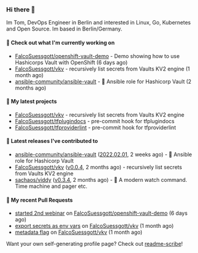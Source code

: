 ### Hi there 👋

Im Tom, DevOps Engineer in Berlin and interested in Linux, Go, Kubernetes and Open Source.
Im based in Berlin/Germany.

#### 👷 Check out what I'm currently working on

- [FalcoSuessgott/openshift-vault-demo](https://github.com/FalcoSuessgott/openshift-vault-demo) - Demo showing how to use Hashicorps Vault with OpenShift (6 days ago)
- [FalcoSuessgott/vkv](https://github.com/FalcoSuessgott/vkv) - recursively list secrets from Vaults KV2 engine (1 month ago)
- [ansible-community/ansible-vault](https://github.com/ansible-community/ansible-vault) - :key: Ansible role for Hashicorp Vault (2 months ago)

#### 🌱 My latest projects

- [FalcoSuessgott/vkv](https://github.com/FalcoSuessgott/vkv) - recursively list secrets from Vaults KV2 engine
- [FalcoSuessgott/tfplugindocs](https://github.com/FalcoSuessgott/tfplugindocs) - pre-commit hook for tfplugindocs
- [FalcoSuessgott/tfproviderlint](https://github.com/FalcoSuessgott/tfproviderlint) - pre-commit hook for tfproviderlint

#### 🔭 Latest releases I've contributed to

- [ansible-community/ansible-vault](https://github.com/ansible-community/ansible-vault) ([2022.02.01](https://github.com/ansible-community/ansible-vault/releases/tag/2022.02.01), 2 weeks ago) - :key: Ansible role for Hashicorp Vault
- [FalcoSuessgott/vkv](https://github.com/FalcoSuessgott/vkv) ([v0.0.4](https://github.com/FalcoSuessgott/vkv/releases/tag/v0.0.4), 2 months ago) - recursively list secrets from Vaults KV2 engine
- [sachaos/viddy](https://github.com/sachaos/viddy) ([v0.3.4](https://github.com/sachaos/viddy/releases/tag/v0.3.4), 2 months ago) - 👀 A modern watch command. Time machine and pager etc.

#### 🔨 My recent Pull Requests

- [started 2nd webinar](https://github.com/FalcoSuessgott/openshift-vault-demo/pull/3) on [FalcoSuessgott/openshift-vault-demo](https://github.com/FalcoSuessgott/openshift-vault-demo) (6 days ago)
- [export secrets as env vars](https://github.com/FalcoSuessgott/vkv/pull/19) on [FalcoSuessgott/vkv](https://github.com/FalcoSuessgott/vkv) (1 month ago)
- [metadata flag](https://github.com/FalcoSuessgott/vkv/pull/14) on [FalcoSuessgott/vkv](https://github.com/FalcoSuessgott/vkv) (1 month ago)

Want your own self-generating profile page? Check out [readme-scribe](https://github.com/muesli/readme-scribe)!
